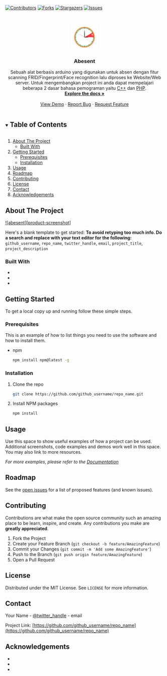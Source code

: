 <!--
*** Thanks for checking out the Best-README-Template. If you have a suggestion
*** that would make this better, please fork the repo and create a pull request
*** or simply open an issue with the tag "enhancement".
*** Thanks again! Now go create something AMAZING! :D
***
***
***
*** To avoid retyping too much info. Do a search and replace for the following:
*** github_username, repo_name, twitter_handle, email, project_title, project_description
-->



<!-- PROJECT SHIELDS -->
<!--
*** I'm using markdown "reference style" links for readability.
*** Reference links are enclosed in brackets [ ] instead of parentheses ( ).
*** See the bottom of this document for the declaration of the reference variables
*** for contributors-url, forks-url, etc. This is an optional, concise syntax you may use.
*** https://www.markdownguide.org/basic-syntax/#reference-style-links
-->
[![Contributors][contributors-shield]][contributors-url]
[![Forks][forks-shield]][forks-url]
[![Stargazers][stars-shield]][stars-url]
[![Issues][issues-shield]][issues-url]



<!-- PROJECT LOGO -->
<br />
<p align="center">
  <a href="https://github.com/sayadedi00/absen.me">
    <img src="images/logo_.png" alt="Logo" width="80" height="80">
  </a>

  <h3 align="center">Abesent</h3>

  <p align="center">
    Sebuah alat berbasis arduino yang digunakan untuk absen dengan fitur scanning FRID/Fingerprint/Face recognition lalu diproses ke Website/Web server. 
    Untuk mengembangkan project ini anda dapat mempelajari beberapa 2 dasar bahasa pemograman yaitu <a href="https://www.w3schools.com/cpp/">C++</a> dan <a href="https://www.w3schools.com/PHP/">PHP</a>.
    <br/>
    <a href="https://github.com/sayadedi00/absen.me"><strong>Explore the docs »</strong></a>
    <br />
    <br />
    <a href="https://github.com/sayadedi00/absen.me">View Demo</a>
    ·
    <a href="https://github.com/sayadedi00/absen.me/issues">Report Bug</a>
    ·
    <a href="https://github.com/sayadedi00/absen.me/issues">Request Feature</a>
  </p>
</p>



<!-- TABLE OF CONTENTS -->
<details open="open">
  <summary><h2 style="display: inline-block">Table of Contents</h2></summary>
  <ol>
    <li>
      <a href="#about-the-project">About The Project</a>
      <ul>
        <li><a href="#built-with">Built With</a></li>
      </ul>
    </li>
    <li>
      <a href="#getting-started">Getting Started</a>
      <ul>
        <li><a href="#prerequisites">Prerequisites</a></li>
        <li><a href="#installation">Installation</a></li>
      </ul>
    </li>
    <li><a href="#usage">Usage</a></li>
    <li><a href="#roadmap">Roadmap</a></li>
    <li><a href="#contributing">Contributing</a></li>
    <li><a href="#license">License</a></li>
    <li><a href="#contact">Contact</a></li>
    <li><a href="#acknowledgements">Acknowledgements</a></li>
  </ol>
</details>



<!-- ABOUT THE PROJECT -->
## About The Project

[![abesent][product-screenshot]](https://absen.me)

Here's a blank template to get started:
**To avoid retyping too much info. Do a search and replace with your text editor for the following:**
`github_username`, `repo_name`, `twitter_handle`, `email`, `project_title`, `project_description`


### Built With

* []()
* []()
* []()



<!-- GETTING STARTED -->
## Getting Started

To get a local copy up and running follow these simple steps.

### Prerequisites

This is an example of how to list things you need to use the software and how to install them.
* npm
  ```sh
  npm install npm@latest -g
  ```

### Installation

1. Clone the repo
   ```sh
   git clone https://github.com/github_username/repo_name.git
   ```
2. Install NPM packages
   ```sh
   npm install
   ```



<!-- USAGE EXAMPLES -->
## Usage

Use this space to show useful examples of how a project can be used. Additional screenshots, code examples and demos work well in this space. You may also link to more resources.

_For more examples, please refer to the [Documentation](https://example.com)_



<!-- ROADMAP -->
## Roadmap

See the [open issues](https://github.com/github_username/repo_name/issues) for a list of proposed features (and known issues).



<!-- CONTRIBUTING -->
## Contributing

Contributions are what make the open source community such an amazing place to be learn, inspire, and create. Any contributions you make are **greatly appreciated**.

1. Fork the Project
2. Create your Feature Branch (`git checkout -b feature/AmazingFeature`)
3. Commit your Changes (`git commit -m 'Add some AmazingFeature'`)
4. Push to the Branch (`git push origin feature/AmazingFeature`)
5. Open a Pull Request



<!-- LICENSE -->
## License

Distributed under the MIT License. See `LICENSE` for more information.



<!-- CONTACT -->
## Contact

Your Name - [@twitter_handle](https://twitter.com/twitter_handle) - email

Project Link: [https://github.com/github_username/repo_name](https://github.com/github_username/repo_name)



<!-- ACKNOWLEDGEMENTS -->
## Acknowledgements

* []()
* []()
* []()





<!-- MARKDOWN LINKS & IMAGES -->
<!-- https://www.markdownguide.org/basic-syntax/#reference-style-links -->
[contributors-shield]: https://img.shields.io/github/contributors/sayadedi00/absen.me.svg?style=for-the-badge
[contributors-url]: https://github.com/sayadedi00/absen.me/graphs/contributors
[forks-shield]: https://img.shields.io/github/forks/sayadedi00/absen.me.svg?style=for-the-badge
[forks-url]: https://github.com/sayadedi00/absen.me/network/members
[stars-shield]: https://img.shields.io/github/stars/sayadedi00/absen.me.svg?style=for-the-badge
[stars-url]: https://github.com/sayadedi00/absen.me/stargazers
[issues-shield]: https://img.shields.io/github/issues/sayadedi00/absen.me.svg?style=for-the-badge
[issues-url]: https://github.com/sayadedi00/absen.me/issues
[license-shield]: https://img.shields.io/github/license/sayadedi00/absen.me.svg?style=for-the-badge
[license-url]: https://github.com/sayadedi00/absen.me/blob/master/LICENSE
